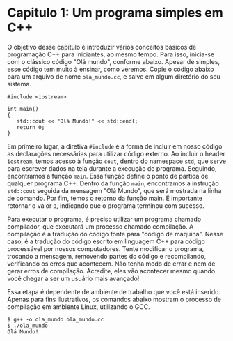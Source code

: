 # Capitulo 1: Um programa simples em C++

O objetivo desse capítulo é introduzir vários conceitos básicos de programação C++ para iniciantes, ao mesmo tempo. Para isso, inicia-se com o clássico código "Olá mundo", conforme abaixo. Apesar de simples, esse código tem muito à ensinar, como veremos. Copie o código abaixo para um arquivo de nome `ola_mundo.cc`, e salve em algum diretório do seu sistema.

```
#include <iostream>
 
int main()
{
   std::cout << "Olá Mundo!" << std::endl;
   return 0;
}
```

Em primeiro lugar, a diretiva `#include` é a forma de incluir em nosso código as declarações necessárias para utilizar código externo. Ao incluir o header `iostream`, temos acesso à função `cout`, dentro do namespace `std`, que serve para escrever dados na tela durante a execução do programa. Seguindo, encontramos a função `main`. Essa função define o ponto de partida de qualquer programa C++. Dentro da função `main`, encontramos a instrução `std::cout` seguida da mensagem "Olá Mundo", que será mostrada na linha de comando. Por fim, temos o retorno da função main. É importante retornar o valor `0`, indicando que o programa terminou com sucesso.

Para executar o programa, é preciso utilizar um programa chamado compilador, que executará um processo chamado compilação. A compilação é a tradução do código fonte para "código de maquina". Nesse caso, é a tradução do código escrito em linguagem C++ para código processável por nossos computadores. Tente modificar o programa, trocando a mensagem, removendo partes do código e recompilando, verificando os erros que acontecem. Não tenha medo de errar e nem de gerar erros de compilação. Acredite, eles vão acontecer mesmo quando você chegar a ser um usuário mais avançado!

Essa etapa é dependente de ambiente de trabalho que você está inserido. Apenas para fins ilustrativos, os comandos abaixo mostram o processo de compilação em ambiente Linux, utilizando o GCC.

```
$ g++ -o ola_mundo ola_mundo.cc
$ ./ola_mundo
Olá Mundo!
```


